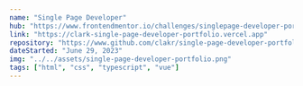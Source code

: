 ```yaml
---
name: "Single Page Developer"
hub: "https://www.frontendmentor.io/challenges/singlepage-developer-portfolio-bBVj2ZPi-x"
link: "https://clark-single-page-developer-portfolio.vercel.app"
repository: "https://www.github.com/clakr/single-page-developer-portfolio"
dateStarted: "June 29, 2023"
img: "../../assets/single-page-developer-portfolio.png"
tags: ["html", "css", "typescript", "vue"]
---
```

